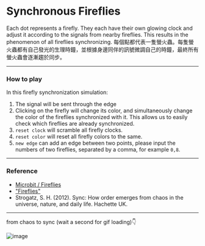 # Synchronous Fireflies 
Each dot represents a firefly. They each have their own glowing clock and adjust it according to the signals from nearby fireflies. This results in the phenomenon of all fireflies synchronizing.
每個點都代表一隻螢火蟲。每隻螢火蟲都有自己發光的生理時鐘，並根據身邊同伴的訊號微調自己的時鐘，最終所有螢火蟲會逐漸趨於同步。

---
### How to play
In this firefly synchronization simulation: 
1. The signal will be sent through the edge
2. Clicking on the firefly will change its color, and simultaneously change the color of the fireflies synchronized with it. This allows us to easily check which fireflies are already synchronized.
3. `reset clock` will scramble all firefly clocks.
4. `reset color` will reset all firefly colors to the same.
5. `new edge` can add an edge between two points, please input the numbers of two fireflies, separated by a comma, for example `0,8`.
---
### Reference
- [Microbit / Fireflies](https://makecode.microbit.org/projects/fireflies)
- ["Fireflies"](https://ncase.me/fireflies/)
- Strogatz, S. H. (2012). Sync: How order emerges from chaos in the universe, nature, and daily life. Hachette UK.
---
from chaos to sync (wait a second for gif loading)👇

![image](https://github.com/yunchen-lee/IAR5130_p5_msg_fireflies/blob/main/2023_0315_github_fireflyp5.gif)
